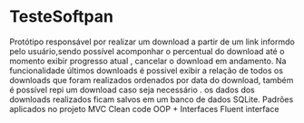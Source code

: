 # TesteSoftpan
Protótipo responsável por realizar um download a partir de um link  informdo pelo usuário,sendo possível acomponhar o percentual do download até o momento exibir progresso atual , cancelar  o download em  andamento.  Na funcionalidade últimos downloads é possivel exibir a relação de todos os downloads que foram realizados ordenados por data do download, também é possível repi um download caso seja necessário .  os dados dos downloads realizados ficam salvos em um banco de dados SQLite. 
Padrões aplicados no projeto
MVC
Clean code
OOP + Interfaces
Fluent interface
